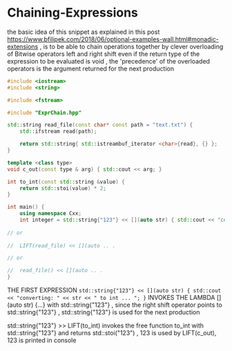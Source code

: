 # Chaining-Expressions

the basic idea of this snippet as explained in this post https://www.bfilipek.com/2018/06/optional-examples-wall.html#monadic-extensions ,
is to be able to chain operations together by clever overloading of Bitwise operators left and right shift even if the return type of the expression to be evaluated is void ,
the 'precedence' of the overloaded operators is the argument returned for the next production

```cpp
#include <iostream>
#include <string>

#include <fstream>

#include "ExprChain.hpp"

std::string read_file(const char* const path = "text.txt") {
    std::ifstream read(path);

    return std::string{ std::istreambuf_iterator <char>{read}, {} };
}

template <class type>
void c_out(const type & arg) { std::cout << arg; }

int to_int(const std::string &value) {
    return std::stoi(value) * 2;
}

int main() {
    using namespace Cxx;
    int integer = std::string{"123"} << [](auto str) { std::cout << "converting: " << str << " to int ... "; } >> LIFT(to_int) << LIFT(c_out);
	
// or
	
//  LIFT(read_file) << [](auto .. .

// or

//  read_file() << [](auto .. .
}
```

THE FIRST EXPRESSION `std::string{"123"} << [](auto str) { std::cout << "converting: " << str << " to int ... "; }` INVOKES THE LAMBDA [](auto str) {...} with std::string{"123"} , since the right shift operator points to std::string{"123"} , std::string{"123"} is used for the next production

std::string{"123"} >> LIFT(to_int) invokes the free function to_int with std::string{"123"} and returns std::stoi("123") , 123 is used by LIFT(c_out), 123 is printed in console

